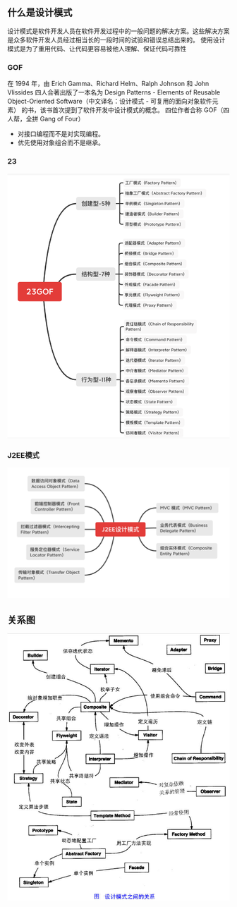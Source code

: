 ## 什么是设计模式

设计模式是软件开发人员在软件开发过程中的一般问题的解决方案。这些解决方案是众多软件开发人员经过相当长的一段时间的试验和错误总结出来的。
使用设计模式是为了重用代码、让代码更容易被他人理解、保证代码可靠性

### GOF

在 1994 年，由 Erich Gamma、Richard Helm、Ralph Johnson 和 John Vlissides 四人合著出版了一本名为 Design Patterns - Elements of Reusable Object-Oriented Software（中文译名：设计模式 - 可复用的面向对象软件元素） 的书，该书首次提到了软件开发中设计模式的概念。
四位作者合称 GOF（四人帮，全拼 Gang of Four）

* 对接口编程而不是对实现编程。
* 优先使用对象组合而不是继承。

### 23

![](../resources/pattern/gof.png)

### J2EE模式

![](../resources/pattern/j2ee.png)

## 关系图

![](../resources/pattern/the-relationship-between-design-patterns.jpg)